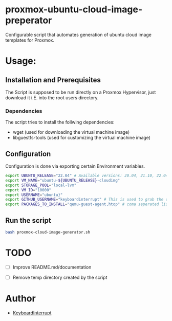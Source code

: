 # proxmox-ubuntu-cloud-image-preperator
Configurable script that automates generation of ubuntu cloud image templates for Proxmox.

# Usage:

## Installation and Prerequisites

The Script is supposed to be run directly on a Proxmox Hypervisor, just download it i.E. into the root users directory.

### Dependencies

The script tries to install the follwing dependencies:

- wget (used for downloading the virtual machine image)
- libguestfs-tools (used for customizing the virtual machine image)


## Configuration

Configuration is done via exporting certain Environment variables.


```bash
export UBUNTU_RELEASE="22.04" # Available versions: 20.04, 21.10, 22.04, 22.10
export VM_NAME="ubuntu-${UBUNTU_RELEASE}-cloudimg"
export STORAGE_POOL="local-lvm"
export VM_ID="10000"
export USERNAME="ubuntu}"
export GITHUB_USERNAME="keyboardinterrupt" # This is used to grab the ssh public key for Login!
export PACKAGES_TO_INSTALL="qemu-guest-agent,htop" # coma seperated list of packages to install
```

## Run the script
```bash
bash proxmox-cloud-image-generator.sh
```

# TODO

- [ ] Improve README.md/documentation
- [ ] Remove temp directory created by the script


# Author

- [KeyboardInterrupt](https://keyboardinterrupt.com/)
